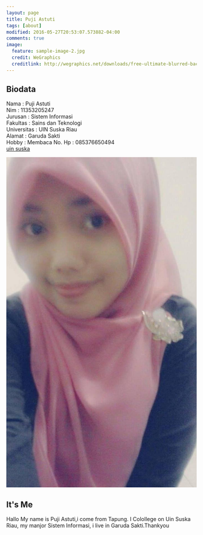 ```yaml
---
layout: page
title: Puji Astuti
tags: [about]
modified: 2016-05-27T20:53:07.573882-04:00
comments: true
image:
  feature: sample-image-2.jpg
  credit: WeGraphics
  creditlink: http://wegraphics.net/downloads/free-ultimate-blurred-background-pack/
---
```

## Biodata
Nama : Puji Astuti<br>
Nim : 11353205247<br>
Jurusan : Sistem Informasi<br>
Fakultas : Sains dan Teknologi<br>
Universitas : UIN Suska Riau<br>
Alamat : Garuda Sakti<br>
Hobby : Membaca
No. Hp : 085376650494<br>
[uin suska](http://uin-suska.ac.id)



<img src="/assets/12694937_767035940095574_6077030475990022852_o.jpg">

##  It's Me
Hallo My name is Puji Astuti,i come from Tapung. I Colollege on Uin Suska Riau, my manjor Sistem Informasi, i live in Garuda Sakti.Thankyou

